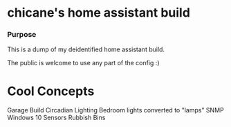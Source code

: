 # chicane's home assistant build

### Purpose
This is a dump of my deidentified home assistant build.

The public is welcome to use any part of the config :)

# Cool Concepts
Garage Build
Circadian Lighting
Bedroom lights converted to "lamps"
SNMP Windows 10 Sensors
Rubbish Bins
